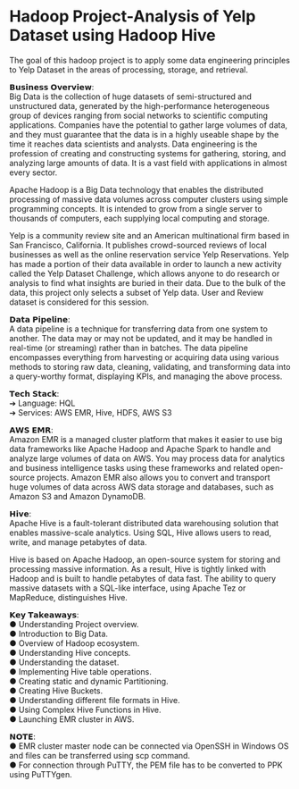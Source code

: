 # Hadoop Project-Analysis of Yelp Dataset using Hadoop Hive

The goal of this hadoop project is to apply some data engineering principles to Yelp Dataset in the areas of processing, storage, and retrieval.  

𝗕𝘂𝘀𝗶𝗻𝗲𝘀𝘀 𝗢𝘃𝗲𝗿𝘃𝗶𝗲𝘄:  
Big Data is the collection of huge datasets of semi-structured and unstructured data, generated by the high-performance heterogeneous group of devices ranging from social networks to scientific computing applications. Companies have the potential to gather large volumes of data, and they must guarantee that the data is in a highly useable shape by the time it reaches data scientists and analysts. Data engineering is the profession of creating and constructing systems for gathering, storing, and analyzing large amounts of data. It is a vast field with applications in almost every sector.  

Apache Hadoop is a Big Data technology that enables the distributed processing of massive data volumes across computer clusters using simple programming concepts. It is intended to grow from a single server to thousands of computers, each supplying local computing and storage.  

Yelp is a community review site and an American multinational firm based in San Francisco, California. It publishes crowd-sourced reviews of local businesses as well as the online reservation service Yelp Reservations. Yelp has made a portion of their data available in order to launch a new activity called the Yelp Dataset Challenge, which allows anyone to do research or analysis to find what insights are buried in their data. Due to the bulk of the data, this project only selects a subset of Yelp data. User and Review dataset is considered for this session.  

𝗗𝗮𝘁𝗮 𝗣𝗶𝗽𝗲𝗹𝗶𝗻𝗲:  
A data pipeline is a technique for transferring data from one system to another. The data may or may not be updated, and it may be handled in real-time (or streaming) rather than in batches. The data pipeline encompasses everything from harvesting or acquiring data using various methods to storing raw data, cleaning, validating, and transforming data into a query-worthy format, displaying KPIs, and managing the above process.  

𝗧𝗲𝗰𝗵 𝗦𝘁𝗮𝗰𝗸:  
➔ Language: HQL  
➔ Services: AWS EMR, Hive, HDFS, AWS S3  

𝗔𝗪𝗦 𝗘𝗠𝗥:  
Amazon EMR is a managed cluster platform that makes it easier to use big data frameworks like Apache Hadoop and Apache Spark to handle and analyze large volumes of data on AWS. You may process data for analytics and business intelligence tasks using these frameworks and related open-source projects. Amazon EMR also allows you to convert and transport huge volumes of data across AWS data storage and databases, such as Amazon S3 and Amazon DynamoDB.  

𝗛𝗶𝘃𝗲:  
Apache Hive is a fault-tolerant distributed data warehousing solution that enables massive-scale analytics. Using SQL, Hive allows users to read, write, and manage petabytes of data.  

Hive is based on Apache Hadoop, an open-source system for storing and processing massive information. As a result, Hive is tightly linked with Hadoop and is built to handle petabytes of data fast. The ability to query massive datasets with a SQL-like interface, using Apache Tez or MapReduce, distinguishes Hive.  

𝗞𝗲𝘆 𝗧𝗮𝗸𝗲𝗮𝘄𝗮𝘆𝘀:  
● Understanding Project overview.  
● Introduction to Big Data.  
● Overview of Hadoop ecosystem.  
● Understanding Hive concepts.  
● Understanding the dataset.  
● Implementing Hive table operations.  
● Creating static and dynamic Partitioning.  
● Creating Hive Buckets.  
● Understanding different file formats in Hive.  
● Using Complex Hive Functions in Hive.  
● Launching EMR cluster in AWS.  

𝗡𝗢𝗧𝗘:  
● EMR cluster master node can be connected via OpenSSH in Windows OS and files can be transferred using scp command.  
● For connection through PuTTY, the PEM file has to be converted to PPK using PuTTYgen.  


